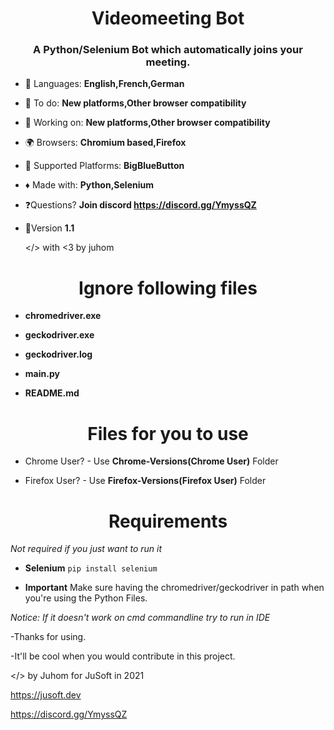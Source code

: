 <h1 align="center">Videomeeting Bot</h1>
<h3 align="center">A Python/Selenium Bot which automatically joins your meeting.</h3>

- 🏴 Languages: **English,French,German**

- 🔦 To do: **New platforms,Other browser compatibility**
- 🔦 Working on: **New platforms,Other browser compatibility**

- 🌍 Browsers: **Chromium based,Firefox**

- 🎥 Supported Platforms: **BigBlueButton**

- ♦ Made with: **Python,Selenium**

- ❓Questions? **Join discord https://discord.gg/YmyssQZ**
- 🌌Version **1.1**

  </> with <3 by juhom

<h1 align="center">Ignore following files</h1>

- **chromedriver.exe**

- **geckodriver.exe**

- **geckodriver.log**

- **main.py**

- **README.md**

<h1 align="center">Files for you to use</h1>

- Chrome User? - Use **Chrome-Versions(Chrome User)** Folder

- Firefox User? - Use **Firefox-Versions(Firefox User)** Folder

<h1 align="center">Requirements</h1>

*Not required if you just want to run it*

- **Selenium**
`pip install selenium`

- **Important** Make sure having the chromedriver/geckodriver in path when you're using the Python Files.

*Notice: If it doesn't work on cmd commandline try to run in IDE*

-Thanks for using.

-It'll be cool when you would contribute in this project.

</> by Juhom for JuSoft in 2021

https://jusoft.dev

https://discord.gg/YmyssQZ
